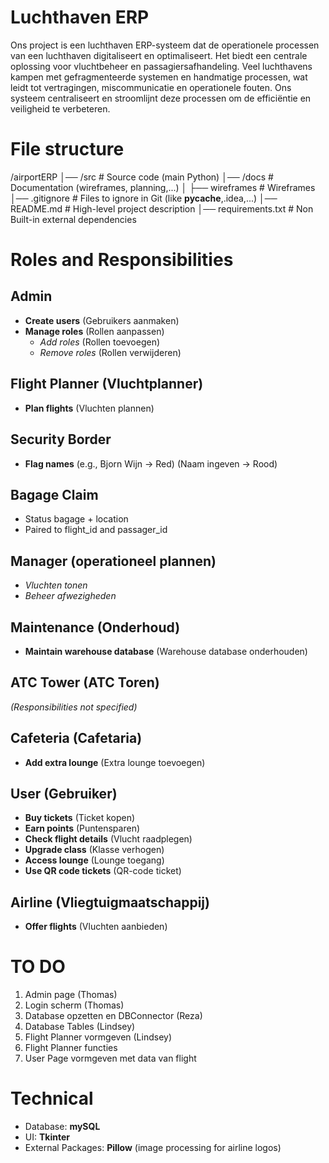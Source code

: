 # Luchthaven ERP
Ons project is een luchthaven ERP-systeem dat de operationele processen van een luchthaven digitaliseert en optimaliseert. 
Het biedt een centrale oplossing voor vluchtbeheer en passagiersafhandeling.
Veel luchthavens kampen met gefragmenteerde systemen en handmatige processen, wat leidt tot vertragingen, miscommunicatie en operationele fouten. 
Ons systeem centraliseert en stroomlijnt deze processen om de efficiëntie en veiligheid te verbeteren.

# File structure
/airportERP
│── /src                 # Source code (main Python)
│── /docs                # Documentation (wireframes, planning,...)
│    ├── wireframes      # Wireframes
│── .gitignore           # Files to ignore in Git (like __pycache__,.idea,...)
│── README.md            # High-level project description
│── requirements.txt     # Non Built-in external dependencies

# Roles and Responsibilities
## Admin

- **Create users** (Gebruikers aanmaken)
- **Manage roles** (Rollen aanpassen)
  - *Add roles* (Rollen toevoegen)
  - *Remove roles* (Rollen verwijderen)

## Flight Planner (Vluchtplanner)

- **Plan flights** (Vluchten plannen)

## Security Border

- **Flag names** (e.g., Bjorn Wijn → Red) (Naam ingeven → Rood)

## Bagage Claim
- Status bagage + location 
- Paired to flight_id and passager_id

## Manager (operationeel plannen)

- *Vluchten tonen*
- *Beheer afwezigheden*


## Maintenance (Onderhoud)

- **Maintain warehouse database** (Warehouse database onderhouden)

## ATC Tower (ATC Toren)

*(Responsibilities not specified)*

## Cafeteria (Cafetaria)

- **Add extra lounge** (Extra lounge toevoegen)

## User (Gebruiker)

- **Buy tickets** (Ticket kopen)
- **Earn points** (Puntensparen)
- **Check flight details** (Vlucht raadplegen)
- **Upgrade class** (Klasse verhogen)
- **Access lounge** (Lounge toegang)
- **Use QR code tickets** (QR-code ticket)

## Airline (Vliegtuigmaatschappij)

- **Offer flights** (Vluchten aanbieden)



# TO DO 
1. Admin page (Thomas)
1. Login scherm (Thomas)
1. Database opzetten en DBConnector (Reza) 
2. Database Tables (Lindsey)
2. Flight Planner vormgeven (Lindsey)
2. Flight Planner functies
3. User Page vormgeven met data van flight


# Technical
- Database: **mySQL**
- UI: **Tkinter**
- External Packages: **Pillow** (image processing for airline logos) 

